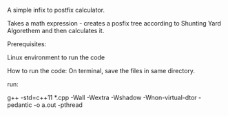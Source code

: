 A simple infix to postfix calculator.

Takes a math expression - creates a posfix tree according to Shunting Yard Algorethem and then calculates it.


Prerequisites:

Linux environment to run the code
  
How to run the code:
On terminal, save the files in same directory.

run:

g++ -std=c++11 *.cpp -Wall -Wextra -Wshadow -Wnon-virtual-dtor -pedantic -o a.out -pthread


